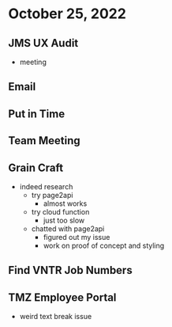 # October 25, 2022

## JMS UX Audit
- meeting

## Email

## Put in Time

## Team Meeting

## Grain Craft
- indeed research
	- try page2api
		- almost works
	- try cloud function
		- just too slow
	- chatted with page2api
		- figured out my issue
		- work on proof of concept and styling

## Find VNTR Job Numbers

## TMZ Employee Portal
- weird text break issue